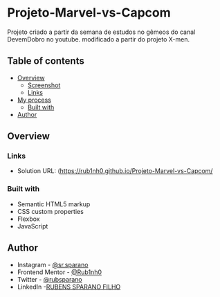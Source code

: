 # Projeto-Marvel-vs-Capcom
Projeto criado a partir da semana de estudos no gêmeos do canal DevemDobro no youtube.
modificado a partir do projeto X-men.

## Table of contents

- [Overview](#overview)
  - [Screenshot](#screenshot)
  - [Links](#links)
- [My process](#my-process)
  - [Built with](#built-with)
- [Author](#author)

## Overview

### Links

- Solution URL: (https://rub1nh0.github.io/Projeto-Marvel-vs-Capcom/

### Built with

- Semantic HTML5 markup
- CSS custom properties
- Flexbox
- JavaScript

## Author
- Instagram - [@sr.sparano](https://www.instagram.com/sr.sparano/)
- Frontend Mentor - [@Rub1nh0](https://www.frontendmentor.io/profile/Rub1nh0)
- Twitter - [@rubsparano](https://twitter.com/rubsparano)
- LinkedIn -[RUBENS SPARANO FILHO](https://www.linkedin.com/in/rubens-sparano-filho-ba4507275/)

